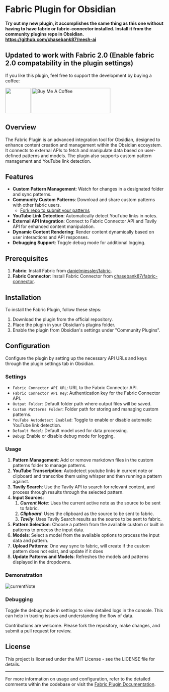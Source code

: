 # Fabric Plugin for Obsidian

**Try out my new plugin, it accomplishes the same thing as this one without having to have fabric or fabric-connector installed. Install it from the community plugins repo in Obsidian.  https://github.com/chasebank87/mesh-ai**

## Updated to work with Fabric 2.0 (Enable fabric 2.0 compatability in the plugin settings)
If you like this plugin, feel free to support the development by buying a coffee:
<div>
<img src="bmc_qr.png" height=80px>
<a href="https://www.buymeacoffee.com/chasebank87" target="_blank"><img src="https://cdn.buymeacoffee.com/buttons/v2/default-violet.png" alt="Buy Me A Coffee" style="height: 80px !important;width: 250px !important;" ></a>
</div>

## Overview

The Fabric Plugin is an advanced integration tool for Obsidian, designed to enhance content creation and management within the Obsidian ecosystem. It connects to external APIs to fetch and manipulate data based on user-defined patterns and models. The plugin also supports custom pattern management and YouTube link detection.

## Features

- **Custom Pattern Management**: Watch for changes in a designated folder and sync patterns.
- **Community Custom Patterns**: Download and share custom patterns with other fabric users. 
  - [Fork repo to submit your patterns](https://github.com/chasebank87/fabric-patterns)
- **YouTube Link Detection**: Automatically detect YouTube links in notes.
- **External API Integration**: Connect to Fabric Connector API and Tavily API for enhanced content manipulation.
- **Dynamic Content Rendering**: Render content dynamically based on user interactions and API responses.
- **Debugging Support**: Toggle debug mode for additional logging.

## Prerequisites

1. **Fabric**: Install Fabric from [danielmiessler/fabric](https://github.com/danielmiessler/fabric).
2. **Fabric Connector**: Install Fabric Connector from [chasebank87/fabric-connector](https://github.com/chasebank87/fabric-connector).

## Installation

To install the Fabric Plugin, follow these steps:

1. Download the plugin from the official repository.
2. Place the plugin in your Obsidian's plugins folder.
3. Enable the plugin from Obsidian's settings under "Community Plugins".

## Configuration

Configure the plugin by setting up the necessary API URLs and keys through the plugin settings tab in Obsidian.

### Settings

- `Fabric Connector API URL`: URL to the Fabric Connector API.
- `Fabric Connector API Key`: Authentication key for the Fabric Connector API.
- `Output Folder`: Default folder path where output files will be saved.
- `Custom Patterns Folder`: Folder path for storing and managing custom patterns.
- `YouTube Autodetect Enabled`: Toggle to enable or disable automatic YouTube link detection.
- `Default Model`: Default model used for data processing.
- `Debug`: Enable or disable debug mode for logging.

### Usage

1. **Pattern Management**: Add or remove markdown files in the custom patterns folder to manage patterns.
2. **YouTube Transcription**: Autodetect youtube links in current note or clipboard and transcribe them using whisper and then running a pattern against.
3. **Tavily Search**: Use the Tavily API to search for relevant content, and process through results through the selected pattern.
4. **Input Sources**: 
	1. ***Current Note***: Uses the current active note as the source to be sent to fabric.
	2. ***Clipboard***: Uses the clipboard as the source to be sent to fabric.
	3. ***Tavily***: Uses Tavily Search results as the source to be sent to fabric.
5. **Pattern Selection**: Choose a pattern from the available custom or built in patterns to process the input data.
6. **Models**: Select a model from the available options to process the input data and pattern.
7. **Upload Patterns**: One way sync to fabric, will create if the custom pattern does not exist, and update if it does
8. **Update Patterns and Models**: Refreshes the models and patterns displayed in the dropdowns.

### Demonstration

![currentNote](https://github.com/chasebank87/unofficial-fabric-plugin/blob/main/currentNote-demo.gif)
### Debugging

Toggle the debug mode in settings to view detailed logs in the console. This can help in tracing issues and understanding the flow of data.

Contributions are welcome. Please fork the repository, make changes, and submit a pull request for review.

## License

This project is licensed under the MIT License - see the LICENSE file for details.

---

For more information on usage and configuration, refer to the detailed comments within the codebase or visit the [Fabric Plugin Documentation](#).
